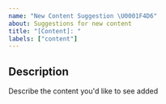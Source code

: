 ```yaml
---
name: "New Content Suggestion \U0001F4D6"
about: Suggestions for new content
title: "[Content]: "
labels: ["content"]
---
```


## Description

Describe the content you'd like to see added
